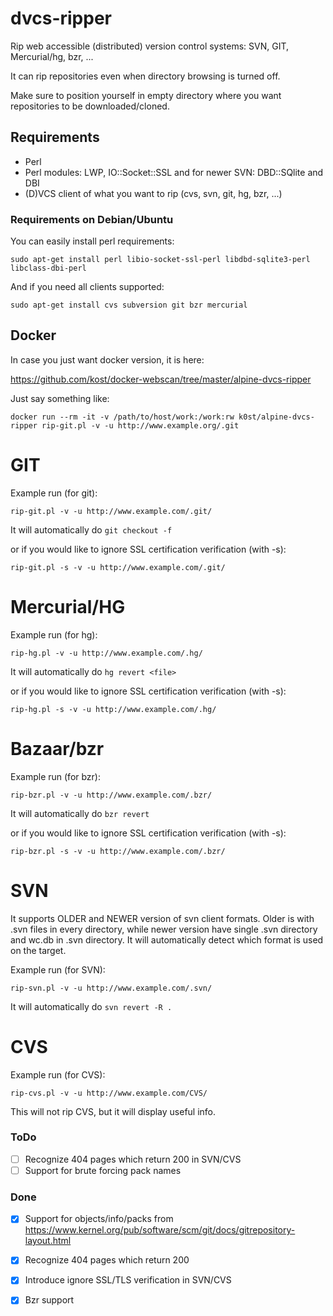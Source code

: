 dvcs-ripper
===========

Rip web accessible (distributed) version control systems: SVN, GIT, Mercurial/hg, bzr, ...

It can rip repositories even when directory browsing is turned off. 

Make sure to position yourself in empty directory where you want repositories to be downloaded/cloned.

## Requirements

- Perl
- Perl modules: LWP, IO::Socket::SSL and for newer SVN: DBD::SQlite and DBI
- (D)VCS client of what you want to rip (cvs, svn, git, hg, bzr, ...)

### Requirements on Debian/Ubuntu

You can easily install perl requirements:

`sudo apt-get install perl libio-socket-ssl-perl libdbd-sqlite3-perl libclass-dbi-perl`

And if you need all clients supported:

`sudo apt-get install cvs subversion git bzr mercurial`

## Docker

In case you just want docker version, it is here:

https://github.com/kost/docker-webscan/tree/master/alpine-dvcs-ripper

Just say something like:

`docker run --rm -it -v /path/to/host/work:/work:rw k0st/alpine-dvcs-ripper rip-git.pl -v -u http://www.example.org/.git`


GIT
===========
Example run (for git):

`rip-git.pl -v -u http://www.example.com/.git/`

It will automatically do `git checkout -f`

or if you would like to ignore SSL certification verification (with -s):

`rip-git.pl -s -v -u http://www.example.com/.git/`

Mercurial/HG
===========
Example run (for hg):

`rip-hg.pl -v -u http://www.example.com/.hg/`

It will automatically do `hg revert <file>`

or if you would like to ignore SSL certification verification (with -s):

`rip-hg.pl -s -v -u http://www.example.com/.hg/`

Bazaar/bzr
===========
Example run (for bzr):

`rip-bzr.pl -v -u http://www.example.com/.bzr/`

It will automatically do `bzr revert`

or if you would like to ignore SSL certification verification (with -s):

`rip-bzr.pl -s -v -u http://www.example.com/.bzr/`


SVN
===========
It supports OLDER and NEWER version of svn client formats. Older is with .svn files in every directory, while
newer version have single .svn directory and wc.db in .svn directory. It will automatically detect which 
format is used on the target.

Example run (for SVN):

`rip-svn.pl -v -u http://www.example.com/.svn/`

It will automatically do `svn revert -R .`

CVS
===========
Example run (for CVS):

`rip-cvs.pl -v -u http://www.example.com/CVS/`

This will not rip CVS, but it will display useful info.

### ToDo
- [ ] Recognize 404 pages which return 200 in SVN/CVS
- [ ] Support for brute forcing pack names 

### Done
- [x] Support for objects/info/packs from https://www.kernel.org/pub/software/scm/git/docs/gitrepository-layout.html
- [x] Recognize 404 pages which return 200 
- [x] Introduce ignore SSL/TLS verification in SVN/CVS
- [x] Bzr support


